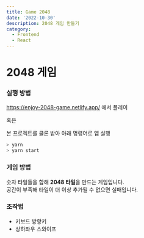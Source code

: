 ```yaml
---
title: Game 2048
date: '2022-10-30'
description: 2048 게임 만들기
category:
  - Frontend
  - React
---
```


# 2048 게임

### 실행 방법

https://enjoy-2048-game.netlify.app/ 에서 플레이

혹은

본 프로젝트를 클론 받아 아래 명령어로 앱 실행

```bash
> yarn
> yarn start
```

### 게임 방법

숫자 타일들을 합해 **2048 타일**을 만드는 게임입니다. <br />
공간이 부족해 타일이 더 이상 추가될 수 없으면 실패입니다.

### 조작법

- 키보드 방향키
- 상하좌우 스와이프
